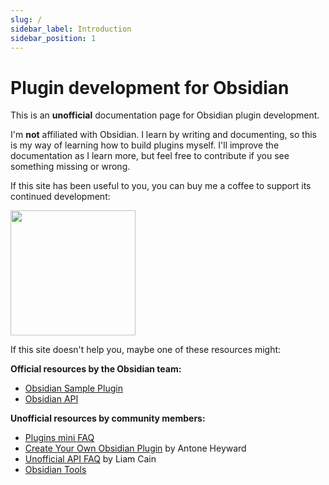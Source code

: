 ```yaml
---
slug: /
sidebar_label: Introduction
sidebar_position: 1
---
```


# Plugin development for Obsidian

This is an **unofficial** documentation page for Obsidian plugin development.

I'm **not** affiliated with Obsidian. I learn by writing and documenting, so this is my way of learning how to build plugins myself. I'll improve the documentation as I learn more, but feel free to contribute if you see something missing or wrong.

If this site has been useful to you, you can buy me a coffee to support its continued development:

<a href="https://buymeacoffee.com/marcusolsson">
  <img src="/obsidian-plugin-docs/img/default-violet.webp" width="200"  />
</a>

If this site doesn't help you, maybe one of these resources might:

**Official resources by the Obsidian team:**

- [Obsidian Sample Plugin](https://github.com/obsidianmd/obsidian-sample-plugin)
- [Obsidian API](https://github.com/obsidianmd/obsidian-api)

**Unofficial resources by community members:**

- [Plugins mini FAQ](https://forum.obsidian.md/t/plugins-mini-faq/7737)
- [Create Your Own Obsidian Plugin](https://www.youtube.com/watch?v=9lA-jaMNS0k) by Antone Heyward
- [Unofficial API FAQ](https://liamca.in/Obsidian/API+FAQ/index) by Liam Cain
- [Obsidian Tools](https://github.com/obsidian-tools/obsidian-tools)

